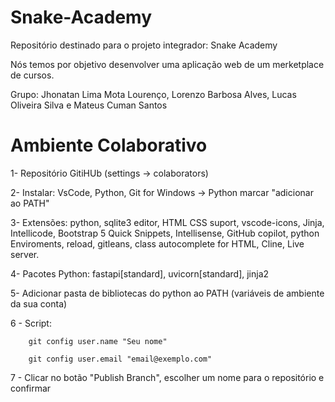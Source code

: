 # Snake-Academy
Repositório destinado para o projeto integrador: Snake Academy

Nós temos por objetivo desenvolver uma aplicação web de um merketplace de cursos.

Grupo: Jhonatan Lima Mota Lourenço, Lorenzo Barbosa Alves, Lucas Oliveira Silva e Mateus Cuman Santos

# Ambiente Colaborativo
1- Repositório GitiHUb (settings -> colaborators)

2- Instalar: VsCode, Python, Git for Windows -> Python marcar "adicionar ao PATH"

3- Extensões: python, sqlite3 editor, HTML CSS suport, vscode-icons, Jinja, Intellicode, Bootstrap 5 Quick Snippets, Intellisense, GitHub copilot, python Enviroments, reload, gitleans, class autocomplete for HTML, Cline, Live server.

4- Pacotes Python: fastapi[standard], uvicorn[standard], jinja2

5- Adicionar pasta de bibliotecas do python ao PATH (variáveis de ambiente da sua conta)

6 - Script:

        git config user.name "Seu nome"
        
        git config user.email "email@exemplo.com"

7 - Clicar no botão "Publish Branch", escolher um nome para o repositório e confirmar
